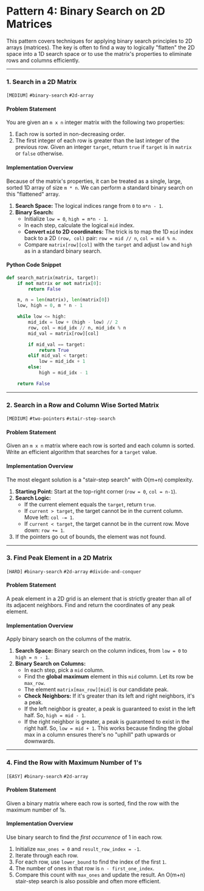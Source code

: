 # Pattern 4: Binary Search on 2D Matrices

This pattern covers techniques for applying binary search principles to 2D arrays (matrices). The key is often to find a way to logically "flatten" the 2D space into a 1D search space or to use the matrix's properties to eliminate rows and columns efficiently.

---

### 1. Search in a 2D Matrix
`[MEDIUM]` `#binary-search` `#2d-array`

#### Problem Statement
You are given an `m x n` integer matrix with the following two properties:
1.  Each row is sorted in non-decreasing order.
2.  The first integer of each row is greater than the last integer of the previous row.
Given an integer `target`, return `true` if `target` is in `matrix` or `false` otherwise.

#### Implementation Overview
Because of the matrix's properties, it can be treated as a single, large, sorted 1D array of size `m * n`. We can perform a standard binary search on this "flattened" array.
1.  **Search Space:** The logical indices range from `0` to `m*n - 1`.
2.  **Binary Search:**
    -   Initialize `low = 0`, `high = m*n - 1`.
    -   In each step, calculate the logical `mid` index.
    -   **Convert `mid` to 2D coordinates:** The trick is to map the 1D `mid` index back to a 2D `(row, col)` pair: `row = mid // n`, `col = mid % n`.
    -   Compare `matrix[row][col]` with the `target` and adjust `low` and `high` as in a standard binary search.

#### Python Code Snippet
```python
def search_matrix(matrix, target):
    if not matrix or not matrix[0]:
        return False

    m, n = len(matrix), len(matrix[0])
    low, high = 0, m * n - 1

    while low <= high:
        mid_idx = low + (high - low) // 2
        row, col = mid_idx // n, mid_idx % n
        mid_val = matrix[row][col]

        if mid_val == target:
            return True
        elif mid_val < target:
            low = mid_idx + 1
        else:
            high = mid_idx - 1

    return False
```

---

### 2. Search in a Row and Column Wise Sorted Matrix
`[MEDIUM]` `#two-pointers` `#stair-step-search`

#### Problem Statement
Given an `m x n` matrix where each row is sorted and each column is sorted. Write an efficient algorithm that searches for a `target` value.

#### Implementation Overview
The most elegant solution is a "stair-step search" with O(m+n) complexity.
1.  **Starting Point:** Start at the top-right corner (`row = 0`, `col = n-1`).
2.  **Search Logic:**
    -   If the current element equals the `target`, return `true`.
    -   If `current > target`, the target cannot be in the current column. Move left: `col -= 1`.
    -   If `current < target`, the target cannot be in the current row. Move down: `row += 1`.
3.  If the pointers go out of bounds, the element was not found.

---

### 3. Find Peak Element in a 2D Matrix
`[HARD]` `#binary-search` `#2d-array` `#divide-and-conquer`

#### Problem Statement
A peak element in a 2D grid is an element that is strictly greater than all of its adjacent neighbors. Find and return the coordinates of any peak element.

#### Implementation Overview
Apply binary search on the columns of the matrix.
1.  **Search Space:** Binary search on the column indices, from `low = 0` to `high = n - 1`.
2.  **Binary Search on Columns:**
    -   In each step, pick a `mid` column.
    -   Find the **global maximum** element in this `mid` column. Let its row be `max_row`.
    -   The element `matrix[max_row][mid]` is our candidate peak.
    -   **Check Neighbors:** If it's greater than its left and right neighbors, it's a peak.
    -   If the left neighbor is greater, a peak is guaranteed to exist in the left half. So, `high = mid - 1`.
    -   If the right neighbor is greater, a peak is guaranteed to exist in the right half. So, `low = mid + 1`.
This works because finding the global max in a column ensures there's no "uphill" path upwards or downwards.

---

### 4. Find the Row with Maximum Number of 1's
`[EASY]` `#binary-search` `#2d-array`

#### Problem Statement
Given a binary matrix where each row is sorted, find the row with the maximum number of 1s.

#### Implementation Overview
Use binary search to find the *first occurrence* of 1 in each row.
1.  Initialize `max_ones = 0` and `result_row_index = -1`.
2.  Iterate through each row.
3.  For each row, use `lower_bound` to find the index of the first `1`.
4.  The number of ones in that row is `n - first_one_index`.
5.  Compare this count with `max_ones` and update the result.
An O(m+n) stair-step search is also possible and often more efficient.
